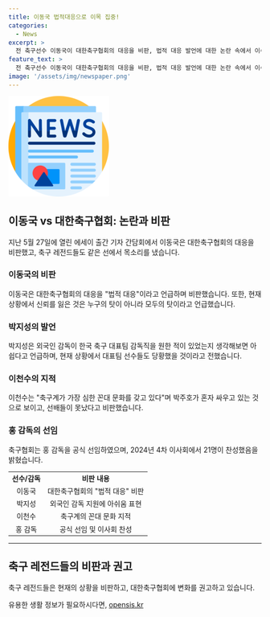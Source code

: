 ```yaml
---
title: 이동국 법적대응으로 이목 집중!
categories:
  - News
excerpt: >
  전 축구선수 이동국이 대한축구협회의 대응을 비판, 법적 대응 발언에 대한 논란 속에서 이슈가 된 가운데, 이동국은 변화 필요성과 책임감 표명. 레전드 축구선수들도 홍 감독 선임 과정에 의문 제기하는 등 논란 계속됨. 축구협회는 홍 감독을 공식 선임하고 이를 지지하는 결의를 밝힘. 한편, 레전드들의 발언과 함께 축구협회의 대응에 관심이 쏠리는 가운데, 축구계의 미래에 관한 관심이 높아지고 있음.
feature_text: >
  전 축구선수 이동국이 대한축구협회의 대응을 비판, 법적 대응 발언에 대한 논란 속에서 이슈가 된 가운데, 이동국은 변화 필요성과 책임감 표명. 레전드 축구선수들도 홍 감독 선임 과정에 의문 제기하는 등 논란 계속됨. 축구협회는 홍 감독을 공식 선임하고 이를 지지하는 결의를 밝힘. 한편, 레전드들의 발언과 함께 축구협회의 대응에 관심이 쏠리는 가운데, 축구계의 미래에 관한 관심이 높아지고 있음.
image: '/assets/img/newspaper.png'
---
```


<p><img src="/assets/img/newspaper.png" alt="kimp 속보" /></p>

<h2 data-ke-size="size26">이동국 vs 대한축구협회: 논란과 비판</h2>

<p data-ke-size="size16">지난 5월 27일에 열린 에세이 출간 기자 간담회에서 이동국은 대한축구협회의 대응을 비판했고, 축구 레전드들도 같은 선에서 목소리를 냈습니다.</p>

<h3>이동국의 비판</h3>

<p data-ke-size="size16">이동국은 대한축구협회의 대응을 "법적 대응"이라고 언급하며 비판했습니다. 또한, 현재 상황에서 신뢰를 잃은 것은 누구의 탓이 아니라 모두의 탓이라고 언급했습니다.</p>

<h3>박지성의 발언</h3>

<p data-ke-size="size16">박지성은 외국인 감독이 한국 축구 대표팀 감독직을 원한 적이 있었는지 생각해보면 아쉽다고 언급하며, 현재 상황에서 대표팀 선수들도 당황했을 것이라고 전했습니다.</p>

<h3>이천수의 지적</h3>

<p data-ke-size="size16">이천수는 "축구계가 가장 심한 꼰대 문화를 갖고 있다"며 박주호가 혼자 싸우고 있는 것으로 보이고, 선배들이 못났다고 비판했습니다.</p>

<h3>홍 감독의 선임</h3>

<p data-ke-size="size16">축구협회는 홍 감독을 공식 선임하였으며, 2024년 4차 이사회에서 21명이 찬성했음을 밝혔습니다.</p>

<table>
    <tr>
        <td style="text-align: center; height: 17px;"><b>선수/감독</b></td>
        <td style="text-align: center; height: 17px;"><b>비판 내용</b></td>
    </tr>
    <tr>
        <td style="text-align: center; height: 17px;">이동국</td>
        <td style="text-align: center; height: 17px;">대한축구협회의 "법적 대응" 비판</td>
    </tr>
    <tr>
        <td style="text-align: center; height: 17px;">박지성</td>
        <td style="text-align: center; height: 17px;">외국인 감독 지원에 아쉬움 표현</td>
    </tr>
    <tr>
        <td style="text-align: center; height: 17px;">이천수</td>
        <td style="text-align: center; height: 17px;">축구계의 꼰대 문화 지적</td>
    </tr>
    <tr>
        <td style="text-align: center; height: 17px;">홍 감독</td>
        <td style="text-align: center; height: 17px;">공식 선임 및 이사회 찬성</td>
    </tr>
</table>

<hr>

<h2 data-ke-size="size26">축구 레전드들의 비판과 권고</h2>

<p data-ke-size="size16">축구 레전드들은 현재의 상황을 비판하고, 대한축구협회에 변화를 권고하고 있습니다.</p>
유용한 생활 정보가 필요하시다면, <a href="https://opensis.kr" rel="dofollow">opensis.kr</a>


